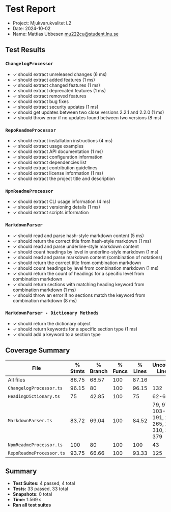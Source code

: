 # Test Report
- Project: Mjukvarukvalitet L2
- Date: 2024-10-02
- Name: Mattias Ubbesen <mu222cu@student.lnu.se>

## Test Results

### `ChangelogProcessor`
- ✓ should extract unreleased changes (6 ms)
- ✓ should extract added features (1 ms)
- ✓ should extract changed features (1 ms)
- ✓ should extract deprecated features (1 ms)
- ✓ should extract removed features
- ✓ should extract bug fixes
- ✓ should extract security updates (1 ms)
- ✓ should get updates between two close versions 2.2.1 and 2.2.0 (1 ms)
- ✓ should throw error if no updates found between two versions (8 ms)

### `RepoReadmeProcessor`
- ✓ should extract installation instructions (4 ms)
- ✓ should extract usage examples
- ✓ should extract API documentation (1 ms)
- ✓ should extract configuration information
- ✓ should extract dependencies list
- ✓ should extract contribution guidelines
- ✓ should extract license information (1 ms)
- ✓ should extract the project title and description

### `NpmReadmeProcessor`
- ✓ should extract CLI usage information (4 ms)
- ✓ should extract versioning details (1 ms)
- ✓ should extract scripts information

### `MarkdownParser`
- ✓ should read and parse hash-style markdown content (5 ms)
- ✓ should return the correct title from hash-style markdown (1 ms)
- ✓ should read and parse underline-style markdown content
- ✓ should count headings by level in underline-style markdown (1 ms)
- ✓ should read and parse markdown content (combination of notations)
- ✓ should return the correct title from combination markdown
- ✓ should count headings by level from combination markdown (1 ms)
- ✓ should return the count of headings for a specific level from combination markdown
- ✓ should return sections with matching heading keyword from combination markdown (1 ms)
- ✓ should throw an error if no sections match the keyword from combination markdown (8 ms)

### `MarkdownParser - Dictionary Methods`
- ✓ should return the dictionary object
- ✓ should return keywords for a specific section type (1 ms)
- ✓ should add a keyword to a section type

## Coverage Summary

| File                    | % Stmts | % Branch | % Funcs | % Lines | Uncovered Line #s                           |
|-------------------------|---------|----------|---------|---------|---------------------------------------------|
| All files               | 86.75   | 68.57    | 100     | 87.16   |                                             |
| `ChangelogProcessor.ts`  | 96.15   | 80       | 100     | 96.15   | 132                                         |
| `HeadingDictionary.ts`   | 75      | 42.85    | 100     | 75      | 62-65, 98                                   |
| `MarkdownParser.ts`      | 83.72   | 69.04    | 100     | 84.52   | 79, 97, 103-108, 191, 214, 265, 279, 310, 355, 379 |
| `NpmReadmeProcessor.ts`  | 100     | 80       | 100     | 100     | 43                                          |
| `RepoReadmeProcessor.ts` | 93.75   | 66.66    | 100     | 93.33   | 125                                         |

## Summary

- **Test Suites:** 4 passed, 4 total
- **Tests:** 33 passed, 33 total
- **Snapshots:** 0 total
- **Time:** 1.569 s
- **Ran all test suites**

